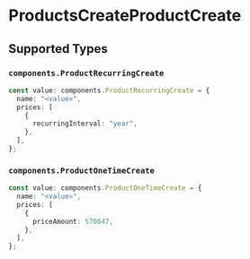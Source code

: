 # ProductsCreateProductCreate


## Supported Types

### `components.ProductRecurringCreate`

```typescript
const value: components.ProductRecurringCreate = {
  name: "<value>",
  prices: [
    {
      recurringInterval: "year",
    },
  ],
};
```

### `components.ProductOneTimeCreate`

```typescript
const value: components.ProductOneTimeCreate = {
  name: "<value>",
  prices: [
    {
      priceAmount: 570047,
    },
  ],
};
```

